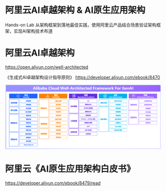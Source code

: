 # 阿里云AI卓越架构 & AI原生应用架构
Hands-on Lab
从架构框架到落地最佳实践，使用阿里云产品结合场景验证架构框架，实现AI架构技术布道

# 阿里云AI卓越架构
https://open.aliyun.com/well-architected

《生成式AI卓越架构设计指导原则》
https://developer.aliyun.com/ebook/8470

![waf-genai](assets/waf-genai.png)

# 阿里云《AI原生应用架构白皮书》
https://developer.aliyun.com/ebook/8479/read

